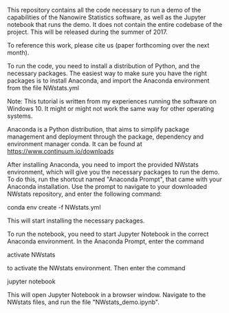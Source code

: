 This repository contains all the code necessary to run a demo of the capabilities of the Nanowire Statistics software, as well as the Jupyter notebook that runs the demo. It does not contain the entire codebase of the project. This will be released during the summer of 2017.

To reference this work, please cite us (paper forthcoming over the next month).

To run the code, you need to install a distribution of Python, and the necessary packages. The easiest way to make sure you have the right packages is to install Anaconda, and import the Anaconda environment from the file NWstats.yml

Note: This tutorial is written from my experiences running the software on Windows 10. It might or might not work the same way for other operating systems.

Anaconda is a Python distribution, that aims to simplify package management and deployment through the package, dependency and environment manager conda. It can be found at https://www.continuum.io/downloads

After installing Anaconda, you need to import the provided NWstats environment, which will give you the necessary packages to run the demo. To do this, run the shortcut named "Anaconda Prompt", that came with your Anaconda installation. Use the prompt to navigate to your downloaded NWstats repository, and enter the following command:

conda env create -f NWstats.yml

This will start installing the necessary packages. 

To run the notebook, you need to start Jupyter Notebook in the correct Anaconda environment. In the Anaconda Prompt, enter the command

activate NWstats

to activate the NWstats environment. Then enter the command

jupyter notebook

This will open Jupyter Notebook in a browser window. Navigate to the NWstats files, and run the file "NWstats_demo.ipynb".
